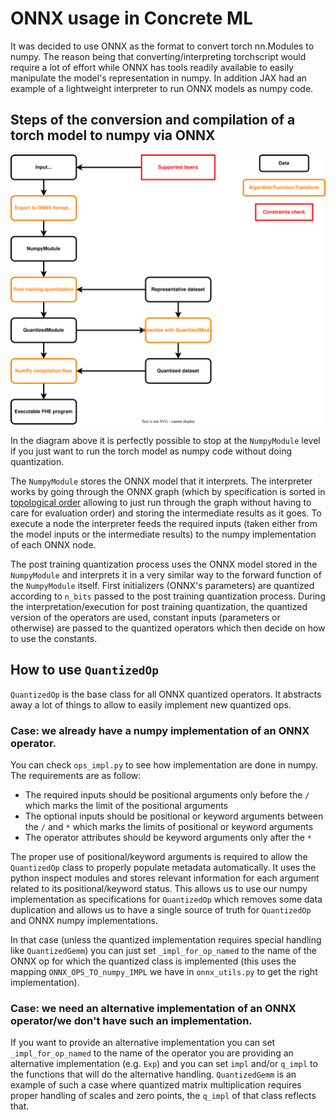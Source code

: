 # ONNX usage in **Concrete ML**

It was decided to use ONNX as the format to convert torch nn.Modules to numpy. The reason being that converting/interpreting torchscript would require a lot of effort while ONNX has tools readily available to easily manipulate the model's representation in numpy. In addition JAX had an example of a lightweight interpreter to run ONNX models as numpy code.

## Steps of the conversion and compilation of a torch model to numpy via ONNX

![Torch compilation flow wit ONNX](../../_static/compilation-pipeline/torch_to_numpy_with_onnx.svg)

In the diagram above it is perfectly possible to stop at the `NumpyModule` level if you just want to run the torch model as numpy code without doing quantization.

The `NumpyModule` stores the ONNX model that it interprets. The interpreter works by going through the ONNX graph (which by specification is sorted in [topological order](https://en.wikipedia.org/wiki/Topological_sorting) allowing to just run through the graph without having to care for evaluation order) and storing the intermediate results as it goes. To execute a node the interpreter feeds the required inputs (taken either from the model inputs or the intermediate results) to the numpy implementation of each ONNX node.

The post training quantization process uses the ONNX model stored in the `NumpyModule` and interprets it in a very similar way to the forward function of the `NumpyModule` itself. First initializers (ONNX's parameters) are quantized according to `n_bits` passed to the post training quantization process. During the interpretation/execution for post training quantization, the quantized version of the operators are used, constant inputs (parameters or otherwise) are passed to the quantized operators which then decide on how to use the constants.

## How to use `QuantizedOp`

`QuantizedOp` is the base class for all ONNX quantized operators. It abstracts away a lot of things to allow to easily implement new quantized ops.

### Case: we already have a numpy implementation of an ONNX operator.

You can check `ops_impl.py` to see how implementation are done in numpy. The requirements are as follow:

- The required inputs should be positional arguments only before the `/` which marks the limit of the positional arguments
- The optional inputs should be positional or keyword arguments between the `/` and `*` which marks the limits of positional or keyword arguments
- The operator attributes should be keyword arguments only after the `*`

The proper use of positional/keyword arguments is required to allow the `QuantizedOp` class to properly populate metadata automatically. It uses the python inspect modules and stores relevant information for each argument related to its positional/keyword status. This allows us to use our numpy implementation as specifications for `QuantizedOp` which removes some data duplication and allows us to have a single source of truth for `QuantizedOp` and ONNX numpy implementations.

In that case (unless the quantized implementation requires special handling like `QuantizedGemm`) you can just set `_impl_for_op_named` to the name of the ONNX op for which the quantized class is implemented (this uses the mapping `ONNX_OPS_TO_numpy_IMPL` we have in `onnx_utils.py` to get the right implementation).

### Case: we need an alternative implementation of an ONNX operator/we don't have such an implementation.

If you want to provide an alternative implementation you can set `_impl_for_op_named` to the name of the operator you are providing an alternative implementation (e.g. `Exp`) and you can set `impl` and/or `q_impl` to the functions that will do the alternative handling. `QuantizedGemm` is an example of such a case where quantized matrix multiplication requires proper handling of scales and zero points, the `q_impl` of that class reflects that.
